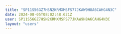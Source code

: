 ```yaml
---
title: "SP11S56GZ7HSN2KRMXMSFS77JKAW9H8A6CAHG4N3C"
date: 2024-08-05T08:02:48.621Z
user: SP11S56GZ7HSN2KRMXMSFS77JKAW9H8A6CAHG4N3C
layout: "users"
---
```

    